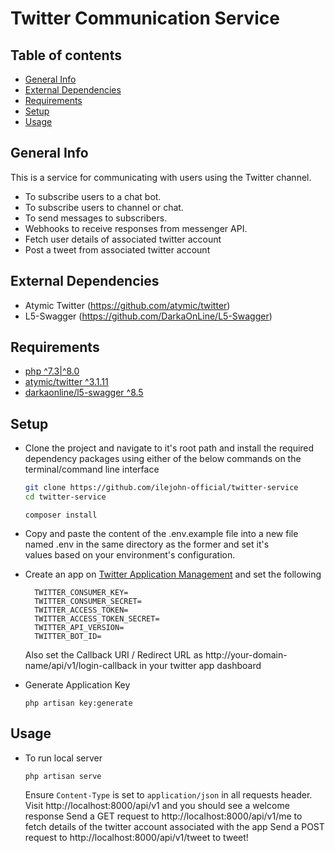 # Twitter Communication Service

## Table of contents

- [General Info](#general-info)
- [External Dependencies](#external-dependencies)
- [Requirements](#requirements)
- [Setup](#setup)
- [Usage](#usage)

## General Info

This is a service for communicating with users using the Twitter channel.

- To subscribe users to a chat bot.
- To subscribe users to channel or chat.
- To send messages to subscribers.
- Webhooks to receive responses from messenger API.
- Fetch user details of associated twitter account
- Post a tweet from associated twitter account

## External Dependencies

- Atymic Twitter (https://github.com/atymic/twitter)
- L5-Swagger (https://github.com/DarkaOnLine/L5-Swagger)

## Requirements

- [php ^7.3|^8.0](https://www.php.net/ "PHP")
- [atymic/twitter ^3.1.11](https://github.com/atymic/twitter "Twitter SDK")
- [darkaonline/l5-swagger ^8.5](https://github.com/DarkaOnLine/L5-Swagger "L5-Swagger")

## Setup

- Clone the project and navigate to it's root path and install the required dependency packages using either of the below commands on the terminal/command line interface

  ```bash
  git clone https://github.com/ilejohn-official/twitter-service
  cd twitter-service
  ```

  ```
  composer install
  ```

- Copy and paste the content of the .env.example file into a new file named .env in the same directory as the former and set it's  
  values based on your environment's configuration.

- Create an app on [Twitter Application Management](https://developer.twitter.com/apps) and set the following


  ```
    TWITTER_CONSUMER_KEY=
    TWITTER_CONSUMER_SECRET=
    TWITTER_ACCESS_TOKEN=
    TWITTER_ACCESS_TOKEN_SECRET=
    TWITTER_API_VERSION=
    TWITTER_BOT_ID=
  ```

  Also set the Callback URI / Redirect URL as http://your-domain-name/api/v1/login-callback in your twitter app dashboard

- Generate Application Key

  ```
  php artisan key:generate
  ```

## Usage

- To run local server

  ```
  php artisan serve
  ```

  Ensure `Content-Type` is set to `application/json` in all requests header.
  Visit http://localhost:8000/api/v1 and you should see a welcome response
  Send a GET request to http://localhost:8000/api/v1/me to fetch details of the twitter account associated with the app
  Send a POST request to http://localhost:8000/api/v1/tweet to tweet!

